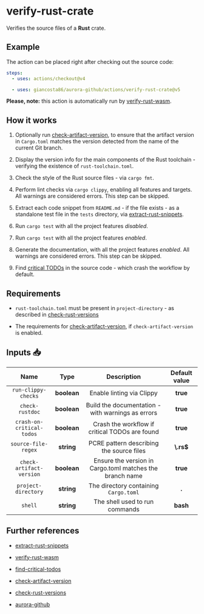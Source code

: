 # verify-rust-crate

Verifies the source files of a **Rust** crate.

## Example

The action can be placed right after checking out the source code:

```yaml
steps:
  - uses: actions/checkout@v4

  - uses: giancosta86/aurora-github/actions/verify-rust-crate@v5
```

**Please, note:** this action is automatically run by [verify-rust-wasm](../verify-rust-wasm/README.md).

## How it works

1. Optionally run [check-artifact-version](../check-artifact-version/README.md), to ensure that the artifact version in `Cargo.toml` matches the version detected from the name of the current Git branch.

1. Display the version info for the main components of the Rust toolchain - verifying the existence of `rust-toolchain.toml`.

1. Check the style of the Rust source files - via `cargo fmt`.

1. Perform lint checks via `cargo clippy`, enabling all features and targets. All warnings are considered errors. This step can be skipped.

1. Extract each code snippet from `README.md` - if the file exists - as a standalone test file in the `tests` directory, via [extract-rust-snippets](../extract-rust-snippets/README.md).

1. Run `cargo test` with all the project features _disabled_.

1. Run `cargo test` with all the project features _enabled_.

1. Generate the documentation, with all the project features _enabled_. All warnings are considered errors. This step can be skipped.

1. Find [critical TODOs](../find-critical-todos/README.md) in the source code - which crash the workflow by default.

## Requirements

- `rust-toolchain.toml` must be present in `project-directory` - as described in [check-rust-versions](../check-rust-versions/README.md)

- The requirements for [check-artifact-version](../check-artifact-version/README.md), if `check-artifact-version` is enabled.

## Inputs 📥

|           Name            |    Type     |                       Description                        | Default value |
| :-----------------------: | :---------: | :------------------------------------------------------: | :-----------: |
|    `run-clippy-checks`    | **boolean** |                Enable linting via Clippy                 |   **true**    |
|      `check-rustdoc`      | **boolean** |    Build the documentation - with warnings as errors     |   **true**    |
| `crash-on-critical-todos` | **boolean** |      Crash the workflow if critical TODOs are found      |   **true**    |
|    `source-file-regex`    | **string**  |         PCRE pattern describing the source files         |  **\\.rs$**   |
| `check-artifact-version`  | **boolean** | Ensure the version in Cargo.toml matches the branch name |   **true**    |
|    `project-directory`    | **string**  |          The directory containing `Cargo.toml`           |     **.**     |
|          `shell`          | **string**  |              The shell used to run commands              |   **bash**    |

## Further references

- [extract-rust-snippets](../extract-rust-snippets/README.md)

- [verify-rust-wasm](../verify-rust-wasm/README.md)

- [find-critical-todos](../find-critical-todos/README.md)

- [check-artifact-version](../check-artifact-version/README.md)

- [check-rust-versions](../check-rust-versions/README.md)

- [aurora-github](../../README.md)
